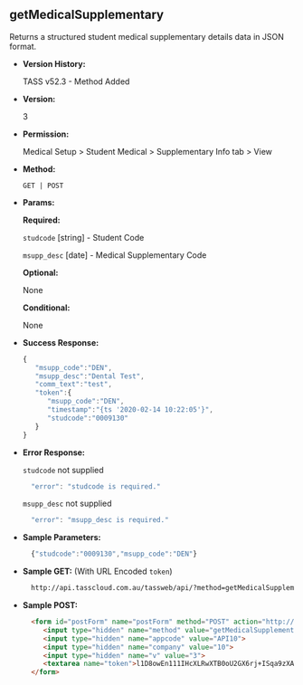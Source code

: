 **getMedicalSupplementary**
----
  Returns a structured student medical supplementary details data in JSON format.
  
* **Version History:**

  TASS v52.3 - Method Added

* **Version:**

  3

* **Permission:**

  Medical Setup > Student Medical > Supplementary Info tab > View

* **Method:**

  `GET | POST`
  
*  **Params:**

   **Required:**
 
    `studcode` [string] - Student Code
    
    `msupp_desc` [date] - Medical Supplementary Code

   **Optional:**

   None

   **Conditional:**

   None

* **Success Response:**

    ```javascript
    { 
       "msupp_code":"DEN",
       "msupp_desc":"Dental Test",
       "comm_text":"test",
       "token":{ 
          "msupp_code":"DEN",
          "timestamp":"{ts '2020-02-14 10:22:05'}",
          "studcode":"0009130"
       }
    }
    ```
 
* **Error Response:**

    `studcode` not supplied
    ```javascript
      "error": "studcode is required."
    ```

    `msupp_desc` not supplied
    ```javascript
      "error": "msupp_desc is required."
    ```

* **Sample Parameters:**

  ```javascript
    {"studcode":"0009130","msupp_code":"DEN"}
  ```

* **Sample GET:** (With URL Encoded `token`)

  ```HTML
    http://api.tasscloud.com.au/tassweb/api/?method=getMedicalSupplementary&appcode=API10&company=10&v=3&token=l1D8owEn111IHcXLRwXTB0oU2GX6rj%2BISqa9zXA8We3J3mwgjW5pdUvFK3%2FIZ4mJ4bMyfKTmEoup%2B3tTE9GeLQ%3D%3D
  ```
  
* **Sample POST:**

  ```HTML
    <form id="postForm" name="postForm" method="POST" action="http://api.tasscloud.com.au/tassweb/api/">
       <input type="hidden" name="method" value="getMedicalSupplementary">
       <input type="hidden" name="appcode" value="API10">
       <input type="hidden" name="company" value="10">
       <input type="hidden" name="v" value="3">
       <textarea name="token">l1D8owEn111IHcXLRwXTB0oU2GX6rj+ISqa9zXA8We3J3mwgjW5pdUvFK3/IZ4mJ4bMyfKTmEoup+3tTE9GeLQ==</textarea>
    </form>
  ```